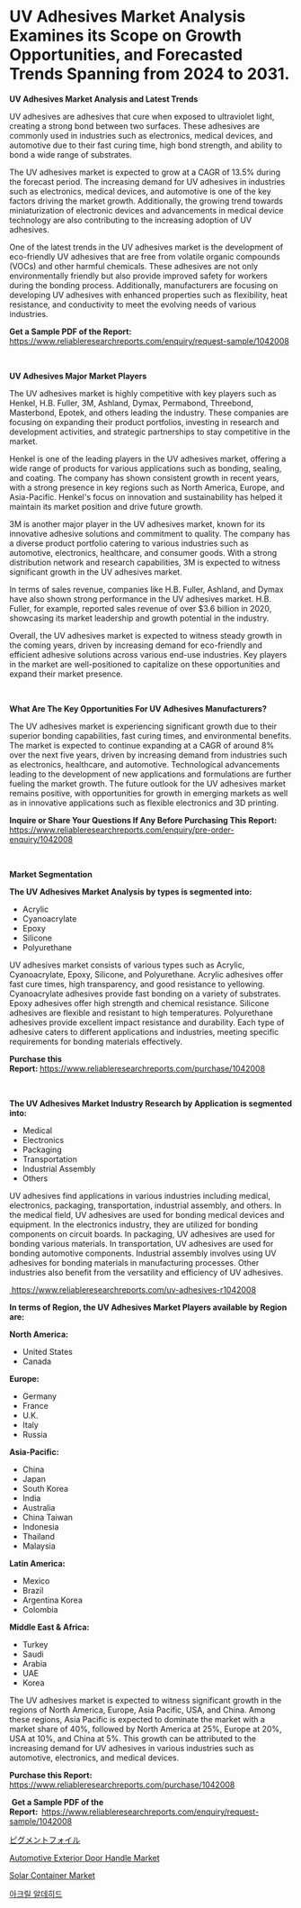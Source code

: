 <p><h1>UV Adhesives Market Analysis Examines its Scope on Growth Opportunities, and Forecasted Trends Spanning from 2024 to 2031.</h1></p><p><strong>UV Adhesives Market Analysis and Latest Trends</strong></p>
<p><p>UV adhesives are adhesives that cure when exposed to ultraviolet light, creating a strong bond between two surfaces. These adhesives are commonly used in industries such as electronics, medical devices, and automotive due to their fast curing time, high bond strength, and ability to bond a wide range of substrates.</p><p>The UV adhesives market is expected to grow at a CAGR of 13.5% during the forecast period. The increasing demand for UV adhesives in industries such as electronics, medical devices, and automotive is one of the key factors driving the market growth. Additionally, the growing trend towards miniaturization of electronic devices and advancements in medical device technology are also contributing to the increasing adoption of UV adhesives.</p><p>One of the latest trends in the UV adhesives market is the development of eco-friendly UV adhesives that are free from volatile organic compounds (VOCs) and other harmful chemicals. These adhesives are not only environmentally friendly but also provide improved safety for workers during the bonding process. Additionally, manufacturers are focusing on developing UV adhesives with enhanced properties such as flexibility, heat resistance, and conductivity to meet the evolving needs of various industries.</p></p>
<p><strong>Get a Sample PDF of the Report:&nbsp;</strong> <a href="https://www.reliableresearchreports.com/enquiry/request-sample/1042008">https://www.reliableresearchreports.com/enquiry/request-sample/1042008</a></p>
<p>&nbsp;</p>
<p><strong>UV Adhesives Major Market Players</strong></p>
<p><p>The UV adhesives market is highly competitive with key players such as Henkel, H.B. Fuller, 3M, Ashland, Dymax, Permabond, Threebond, Masterbond, Epotek, and others leading the industry. These companies are focusing on expanding their product portfolios, investing in research and development activities, and strategic partnerships to stay competitive in the market.</p><p>Henkel is one of the leading players in the UV adhesives market, offering a wide range of products for various applications such as bonding, sealing, and coating. The company has shown consistent growth in recent years, with a strong presence in key regions such as North America, Europe, and Asia-Pacific. Henkel's focus on innovation and sustainability has helped it maintain its market position and drive future growth.</p><p>3M is another major player in the UV adhesives market, known for its innovative adhesive solutions and commitment to quality. The company has a diverse product portfolio catering to various industries such as automotive, electronics, healthcare, and consumer goods. With a strong distribution network and research capabilities, 3M is expected to witness significant growth in the UV adhesives market.</p><p>In terms of sales revenue, companies like H.B. Fuller, Ashland, and Dymax have also shown strong performance in the UV adhesives market. H.B. Fuller, for example, reported sales revenue of over $3.6 billion in 2020, showcasing its market leadership and growth potential in the industry.</p><p>Overall, the UV adhesives market is expected to witness steady growth in the coming years, driven by increasing demand for eco-friendly and efficient adhesive solutions across various end-use industries. Key players in the market are well-positioned to capitalize on these opportunities and expand their market presence.</p></p>
<p>&nbsp;</p>
<p><strong>What Are The Key Opportunities For UV Adhesives Manufacturers?</strong></p>
<p><p>The UV adhesives market is experiencing significant growth due to their superior bonding capabilities, fast curing times, and environmental benefits. The market is expected to continue expanding at a CAGR of around 8% over the next five years, driven by increasing demand from industries such as electronics, healthcare, and automotive. Technological advancements leading to the development of new applications and formulations are further fueling the market growth. The future outlook for the UV adhesives market remains positive, with opportunities for growth in emerging markets as well as in innovative applications such as flexible electronics and 3D printing.</p></p>
<p><strong>Inquire or Share Your Questions If Any Before Purchasing This Report:</strong> <a href="https://www.reliableresearchreports.com/enquiry/pre-order-enquiry/1042008">https://www.reliableresearchreports.com/enquiry/pre-order-enquiry/1042008</a></p>
<p>&nbsp;</p>
<p><strong>Market Segmentation</strong></p>
<p><strong>The UV Adhesives Market Analysis by types is segmented into:</strong></p>
<p><ul><li>Acrylic</li><li>Cyanoacrylate</li><li>Epoxy</li><li>Silicone</li><li>Polyurethane</li></ul></p>
<p><p>UV adhesives market consists of various types such as Acrylic, Cyanoacrylate, Epoxy, Silicone, and Polyurethane. Acrylic adhesives offer fast cure times, high transparency, and good resistance to yellowing. Cyanoacrylate adhesives provide fast bonding on a variety of substrates. Epoxy adhesives offer high strength and chemical resistance. Silicone adhesives are flexible and resistant to high temperatures. Polyurethane adhesives provide excellent impact resistance and durability. Each type of adhesive caters to different applications and industries, meeting specific requirements for bonding materials effectively.</p></p>
<p><strong>Purchase this Report:&nbsp;</strong><a href="https://www.reliableresearchreports.com/purchase/1042008">https://www.reliableresearchreports.com/purchase/1042008</a></p>
<p>&nbsp;</p>
<p><strong>The UV Adhesives Market Industry Research by Application is segmented into:</strong></p>
<p><ul><li>Medical</li><li>Electronics</li><li>Packaging</li><li>Transportation</li><li>Industrial Assembly</li><li>Others</li></ul></p>
<p><p>UV adhesives find applications in various industries including medical, electronics, packaging, transportation, industrial assembly, and others. In the medical field, UV adhesives are used for bonding medical devices and equipment. In the electronics industry, they are utilized for bonding components on circuit boards. In packaging, UV adhesives are used for bonding various materials. In transportation, UV adhesives are used for bonding automotive components. Industrial assembly involves using UV adhesives for bonding materials in manufacturing processes. Other industries also benefit from the versatility and efficiency of UV adhesives.</p></p>
<p><a href="https://www.reliableresearchreports.com/uv-adhesives-r1042008">&nbsp;https://www.reliableresearchreports.com/uv-adhesives-r1042008</a></p>
<p><strong>In terms of Region, the UV Adhesives Market Players available by Region are:</strong></p>
<p>
    <p> <strong> North America: </strong>
        <ul>
            <li>United States</li>
            <li>Canada</li>
        </ul>
        </p> 
    <p> <strong> Europe: </strong>
        <ul>
            <li>Germany</li>
            <li>France</li>
            <li>U.K.</li>
            <li>Italy</li>
            <li>Russia</li>
        </ul>
        </p> 
    <p> <strong> Asia-Pacific: </strong>
        <ul>
            <li>China</li>
            <li>Japan</li>
            <li>South Korea</li>
            <li>India</li>
            <li>Australia</li>
            <li>China Taiwan</li>
            <li>Indonesia</li>
            <li>Thailand</li>
            <li>Malaysia</li>
        </ul>
        </p> 
    <p> <strong> Latin America: </strong>
        <ul>
            <li>Mexico</li>
            <li>Brazil</li>
            <li>Argentina Korea</li>
            <li>Colombia</li>
        </ul>
        </p> 
    <p> <strong> Middle East & Africa: </strong>
        <ul>
            <li>Turkey</li>
            <li>Saudi</li>
            <li>Arabia</li>
            <li>UAE</li>
            <li>Korea</li>
        </ul>
    </p>
    </p>
<p><p>The UV adhesives market is expected to witness significant growth in the regions of North America, Europe, Asia Pacific, USA, and China. Among these regions, Asia Pacific is expected to dominate the market with a market share of 40%, followed by North America at 25%, Europe at 20%, USA at 10%, and China at 5%. This growth can be attributed to the increasing demand for UV adhesives in various industries such as automotive, electronics, and medical devices.</p></p>
<p><strong>Purchase this Report: </strong><a href="https://www.reliableresearchreports.com/purchase/1042008">https://www.reliableresearchreports.com/purchase/1042008</a></p>
<p>&nbsp;<strong>Get a Sample PDF of the Report:&nbsp;&nbsp;</strong><a href="https://www.reliableresearchreports.com/enquiry/request-sample/1042008">https://www.reliableresearchreports.com/enquiry/request-sample/1042008</a></p>
<p><strong></strong></p>
<p><p><a href="https://github.com/ksxzwxabcuynh011/Market-Research-Report-List-3/blob/main/20480311133.md">ピグメントフォイル</a></p><p><a href="https://github.com/KaliWatsica/Market-Research-Report-List-1/blob/main/automotive-exterior-door-handle-market.md">Automotive Exterior Door Handle Market</a></p><p><a href="https://github.com/cathyMaggio37/Market-Research-Report-List-1/blob/main/solar-container-market.md">Solar Container Market</a></p><p><a href="https://github.com/wallacBahrtyinger567686/Market-Research-Report-List-2/blob/main/95113984905.md">아크릴 알데히드</a></p></p>